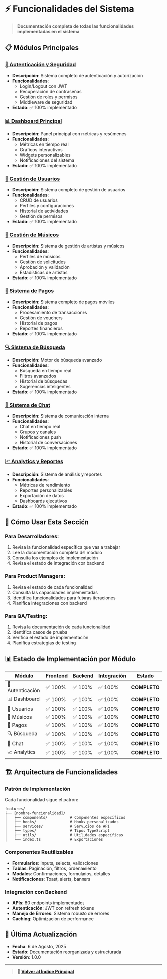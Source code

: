 # ⚡ Funcionalidades del Sistema

> **Documentación completa de todas las funcionalidades implementadas en el sistema**

## 📋 **Módulos Principales**

### [🔐 Autenticación y Seguridad](AUTHENTICATION.md)
- **Descripción**: Sistema completo de autenticación y autorización
- **Funcionalidades**:
  - Login/Logout con JWT
  - Recuperación de contraseñas
  - Gestión de roles y permisos
  - Middleware de seguridad
- **Estado**: ✅ 100% implementado

### [📊 Dashboard Principal](DASHBOARD.md)
- **Descripción**: Panel principal con métricas y resúmenes
- **Funcionalidades**:
  - Métricas en tiempo real
  - Gráficos interactivos
  - Widgets personalizables
  - Notificaciones del sistema
- **Estado**: ✅ 100% implementado

### [👥 Gestión de Usuarios](USERS.md)
- **Descripción**: Sistema completo de gestión de usuarios
- **Funcionalidades**:
  - CRUD de usuarios
  - Perfiles y configuraciones
  - Historial de actividades
  - Gestión de permisos
- **Estado**: ✅ 100% implementado

### [🎵 Gestión de Músicos](MUSICIANS_IMPLEMENTATION.md)
- **Descripción**: Sistema de gestión de artistas y músicos
- **Funcionalidades**:
  - Perfiles de músicos
  - Gestión de solicitudes
  - Aprobación y validación
  - Estadísticas de artistas
- **Estado**: ✅ 100% implementado

### [📱 Sistema de Pagos](PAYMENT_SYSTEM.md)
- **Descripción**: Sistema completo de pagos móviles
- **Funcionalidades**:
  - Procesamiento de transacciones
  - Gestión de vouchers
  - Historial de pagos
  - Reportes financieros
- **Estado**: ✅ 100% implementado

### [🔍 Sistema de Búsqueda](SEARCH.md)
- **Descripción**: Motor de búsqueda avanzado
- **Funcionalidades**:
  - Búsqueda en tiempo real
  - Filtros avanzados
  - Historial de búsquedas
  - Sugerencias inteligentes
- **Estado**: ✅ 100% implementado

### [💬 Sistema de Chat](CHAT.md)
- **Descripción**: Sistema de comunicación interna
- **Funcionalidades**:
  - Chat en tiempo real
  - Grupos y canales
  - Notificaciones push
  - Historial de conversaciones
- **Estado**: ✅ 100% implementado

### [📈 Analytics y Reportes](ANALYTICS.md)
- **Descripción**: Sistema de análisis y reportes
- **Funcionalidades**:
  - Métricas de rendimiento
  - Reportes personalizables
  - Exportación de datos
  - Dashboards ejecutivos
- **Estado**: ✅ 100% implementado

## 🎯 **Cómo Usar Esta Sección**

### **Para Desarrolladores:**
1. Revisa la funcionalidad específica que vas a trabajar
2. Lee la documentación completa del módulo
3. Consulta los ejemplos de implementación
4. Revisa el estado de integración con backend

### **Para Product Managers:**
1. Revisa el estado de cada funcionalidad
2. Consulta las capacidades implementadas
3. Identifica funcionalidades para futuras iteraciones
4. Planifica integraciones con backend

### **Para QA/Testing:**
1. Revisa la documentación de cada funcionalidad
2. Identifica casos de prueba
3. Verifica el estado de implementación
4. Planifica estrategias de testing

## 📊 **Estado de Implementación por Módulo**

| Módulo | Frontend | Backend | Integración | Estado |
|--------|----------|---------|-------------|---------|
| 🔐 Autenticación | ✅ 100% | ✅ 100% | ✅ 100% | **COMPLETO** |
| 📊 Dashboard | ✅ 100% | ✅ 100% | ✅ 100% | **COMPLETO** |
| 👥 Usuarios | ✅ 100% | ✅ 100% | ✅ 100% | **COMPLETO** |
| 🎵 Músicos | ✅ 100% | ✅ 100% | ✅ 100% | **COMPLETO** |
| 📱 Pagos | ✅ 100% | ✅ 100% | ✅ 100% | **COMPLETO** |
| 🔍 Búsqueda | ✅ 100% | ✅ 100% | ✅ 100% | **COMPLETO** |
| 💬 Chat | ✅ 100% | ✅ 100% | ✅ 100% | **COMPLETO** |
| 📈 Analytics | ✅ 100% | ✅ 100% | ✅ 100% | **COMPLETO** |

## 🏗️ **Arquitectura de Funcionalidades**

### **Patrón de Implementación**
Cada funcionalidad sigue el patrón:
```
features/
├── [nombre-funcionalidad]/
│   ├── components/          # Componentes específicos
│   ├── hooks/               # Hooks personalizados
│   ├── services/            # Servicios de API
│   ├── types/               # Tipos TypeScript
│   ├── utils/               # Utilidades específicas
│   └── index.ts             # Exportaciones
```

### **Componentes Reutilizables**
- **Formularios**: Inputs, selects, validaciones
- **Tablas**: Paginación, filtros, ordenamiento
- **Modales**: Confirmaciones, formularios, detalles
- **Notificaciones**: Toast, alerts, banners

### **Integración con Backend**
- **APIs**: 80 endpoints implementados
- **Autenticación**: JWT con refresh tokens
- **Manejo de Errores**: Sistema robusto de errores
- **Caching**: Optimización de performance

## 🔄 **Última Actualización**

- **Fecha**: 6 de Agosto, 2025
- **Estado**: Documentación reorganizada y estructurada
- **Versión**: 1.0.0

---

> **📖 [Volver al Índice Principal](../README.md)**
